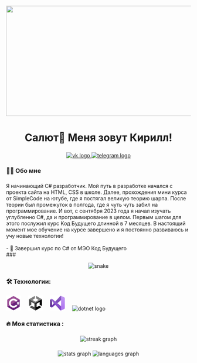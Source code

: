 <br clear="both">

<div align="center">
  <img height="300" width="600" src="https://user-images.githubusercontent.com/74038190/225813708-98b745f2-7d22-48cf-9150-083f1b00d6c9.gif"  />
</div>

###

<h1 align="center">Салют👋 Меня зовут Кирилл!</h1>

###

<div align="center">
  <a href="[https://www.youtube.com/@tehno.maniak](https://vk.com/an.heal)" target="_blank">
    <img src="https://img.shields.io/static/v1?message=Vk&logo=vk&label=&color=blue&logoColor=white&labelColor=&style=for-the-badge" height="25" alt="vk logo"  />
  </a>
  <a href="https://t.me/kirkross" target="_blank">
    <img src="https://img.shields.io/static/v1?message=Telegram&logo=telegram&label=&color=2CA5E0&logoColor=white&labelColor=&style=for-the-badge" height="25" alt="telegram logo"  />
  </a>
</div>

###



<h3 align="left">👩‍💻  Обо мне</h3>

###

<p align="left">Я начинающий C# разработчик. Мой путь в разработке начался с проекта сайта на HTML, CSS в школе. Далее, прохождения мини курса от SimpleCode на ютубе, где я постягал великую теорию шарпа. После теории был промежуток в полгода, где я чуть чуть забил на программирование. И вот, c сентября 2023 года я начал изучать углубленно C#, да и программирование в целом. Первым шагом для этого послужил курс Код Будущего длинной в 7 месяцев. В настоящий момент мое обучение на курсе завершено и я постоянно развиваюсь и учу новые технологии!<br><br>- 🔭 Завершил курс по C# от МЭО Код Будущего<br>
###


<p align="center">
 <img width="600" src="assets/github-snake.svg" alt="snake"/>
</p>

###

<h3 align="left">🛠 Технологии:</h3>

###

<div align="left">
  <img src="https://raw.githubusercontent.com/devicons/devicon/6910f0503efdd315c8f9b858234310c06e04d9c0/icons/csharp/csharp-original.svg" height="40" alt="csharp logo"  />
  <img width="12" />
  <img src="https://raw.githubusercontent.com/devicons/devicon/6910f0503efdd315c8f9b858234310c06e04d9c0/icons/unity/unity-original.svg" height="40" alt="unity logo"  />
  <img width="12" />
  <img src="https://raw.githubusercontent.com/devicons/devicon/6910f0503efdd315c8f9b858234310c06e04d9c0/icons/visualstudio/visualstudio-original.svg" height="40" alt="visualstudio logo"  />
  <img width="12" />
  
  
  
  <img src="https://skillicons.dev/icons?i=dotnet" height="40" alt="dotnet logo"  />
</div>

###

<h3 align="left">🔥   Моя статистика :</h3>

###

<div align="center">
  <img src="https://streak-stats.demolab.com?user=bebroid2267&locale=en&mode=daily&theme=dark&hide_border=false&border_radius=5&order=3" height="220" alt="streak graph"  />
</div>

###

<div align="center">
  <img src="https://github-readme-stats.vercel.app/api?username=bebroid2267&hide_title=false&hide_rank=false&show_icons=true&include_all_commits=true&count_private=true&disable_animations=false&theme=dracula&locale=en&hide_border=false&order=1" height="150" alt="stats graph"  />
  <img src="https://github-readme-stats.vercel.app/api/top-langs?username=bebroid2267&locale=en&hide_title=false&layout=compact&card_width=320&langs_count=5&theme=dracula&hide_border=false&order=2" height="150" alt="languages graph"  />
</div>

###
